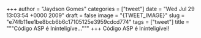 
+++
author = "Jaydson Gomes"
categories = ["tweet"]
date = "Wed Jul 29 13:03:54 +0000 2009"
draft = false
image = "{TWEET_IMAGE}"
slug = "e74fb11ee1be8bcb6b6c17105125e3959cdcd774"
tags = ["tweet"]
title = """Código ASP é Ininteligíve..."""
+++
Código ASP é Ininteligível!
